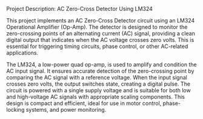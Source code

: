 Project Description: AC Zero-Cross Detector Using LM324

This project implements an AC Zero-Cross Detector circuit using an LM324 Operational Amplifier (Op-Amp). The detector is designed to monitor the zero-crossing points of an alternating current (AC) signal, providing a clean digital output that indicates when the AC voltage crosses zero volts. This is essential for triggering timing circuits, phase control, or other AC-related applications.

The LM324, a low-power quad op-amp, is used to amplify and condition the AC input signal. It ensures accurate detection of the zero-crossing point by comparing the AC signal with a reference voltage. When the input signal crosses zero volts, the output switches state, creating a digital pulse. The circuit is powered with a single supply voltage and is suitable for both low and high-voltage AC signals with appropriate scaling components. This design is compact and efficient, ideal for use in motor control, phase-locking systems, and power monitoring.
